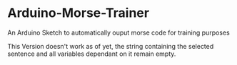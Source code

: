# Arduino-Morse-Trainer
An Arduino Sketch to automatically ouput morse code for training purposes

This Version doesn't work as of yet, the string containing the selected sentence and all variables dependant on it remain empty.
